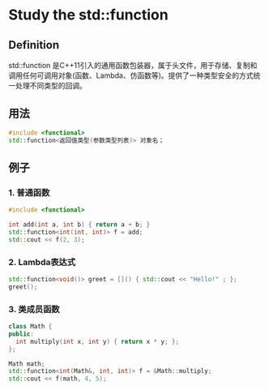 # Study the std::function

## Definition
std::function 是C++11引入的通用函数包装器，属于<functional>头文件，用于存储、复制和调用任何可调用对象(函数、Lambda、仿函数等)。提供了一种类型安全的方式统一处理不同类型的回调。

## 用法
```c++
#include <functional>
std::function<返回值类型(参数类型列表)> 对象名；
```

## 例子
### 1. 普通函数
```c++
#include <functional>

int add(int a, int b) { return a + b; }
std::function<int(int, int)> f = add;
std::cout << f(2, 3);
```
### 2. Lambda表达式
```c++
std::function<void()> greet = []() { std::cout << "Hello!" ; };
greet();
```

### 3. 类成员函数
```c++
class Math {
public:
  int multiply(int x, int y) { return x * y; };
};

Math math;
std::function<int(Math&, int, int)> f = &Math::multiply;
std::cout << f(math, 4, 5);
```

